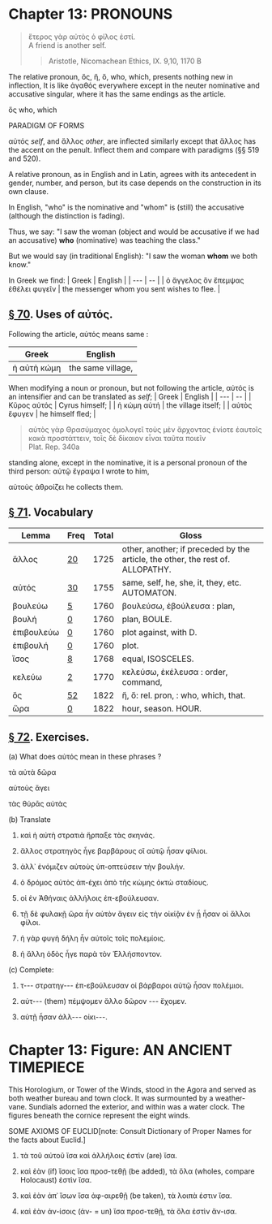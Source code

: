 # Chapter 13: PRONOUNS

>  ἕτερος γὰρ αὐτὸς ὁ φίλος ἐστί.<br/>
>  A friend is another self.<br/>
>> Aristotle, Nicomachean Ethics, IX. 9,10, 1170 B





<div type="textpart" subtype="para" n="67">


The relative pronoun, ὅς, ἥ, ὅ, who, which, presents
nothing new in inflection, It is like ἀγαθός everywhere
except in the neuter nominative and accusative singular,
where it has the same endings as the article.

ὅς who, which

PARADIGM OF FORMS

<div type="textpart" subtype="para" n="68">


αὐτός *self*, and ἄλλος *other*, are inflected similarly
except that ἄλλος has the accent on the penult. Inflect
them and compare with paradigms (§§ 519 and 520).

<div type="textpart" subtype="para" n="69">


A relative pronoun, as in English and in Latin,
agrees with its antecedent in gender, number, and person,
but its case depends on the construction in its own clause.



In English, "who" is the nominative and "whom" is (still) the accusative (although the distinction is fading).

Thus, we say: "I saw the woman (object and would be accusative if we had an accusative) **who** (nominative) was teaching the class."



But we would say (in traditional English): "I saw the woman **whom** we both know."



In Greek we find:
| Greek | English | 
| --- | -- | 
|  ὁ ἄγγελος ὃν ἔπεμψας ἐθέλει φυγεῖν  |  the messenger whom you sent wishes to flee.  |


## [§ 70](#para70). Uses of αὐτός.



Following the article, αὐτός means
same :

| Greek | English | 
| --- | -- | 
|  ἡ αὐτὴ κώμη  |  the same village,  |
When modifying a noun or pronoun, but not following
the article, αὐτός is an intensifier and can be translated as *self*;
| Greek | English | 
| --- | -- | 
|  Κῦρος αὐτός  |  Cyrus himself;   |
|  ἡ κώμη αὐτή  |  the village itself;  |
|  αὐτὸς ἔφυγεν  |  he himself fled;  |
>  αὐτὸς γὰρ Θρασύμαχος ὁμολογεῖ τοὺς μὲν ἄρχοντας ἐνίοτε ἑαυτοῖς κακὰ προστάττειν, τοῖς δὲ δίκαιον εἶναι ταῦτα ποιεῖν<br/> <bibl>Plat. Rep. 340a</bibl>



standing alone, except in the
nominative, it is a personal pronoun of the third person:
<foreign>αὐτῷ ἔγραψα</foreign> I wrote to him,

<foreign>αὐτοὺς ἀθροίζει</foreign> he collects them.

<pb n="41"/>







## [§ 71](#para71). Vocabulary
| Lemma | Freq | Total | Gloss |
| --- | --- | --- | -- |
| ἄλλος | [20](https://github.com/gregorycrane/CrosbySchaeffer2.0/tree/main/chaps/vocpassages/0011-002/ἄλλος.md) | 1725 | other, another; if preceded by the article, the other, the rest of. ALLOPATHY.
| αὐτός | [30](https://github.com/gregorycrane/CrosbySchaeffer2.0/tree/main/chaps/vocpassages/0011-002/αὐτός.md) | 1755 | same, self, he, she, it, they, etc. AUTOMATON.
| βουλεύω | [5](https://github.com/gregorycrane/CrosbySchaeffer2.0/tree/main/chaps/vocpassages/0011-002/βουλεύω.md) | 1760 | βουλεύσω, ἐβούλευσα :  plan,
| βουλή | [0](https://github.com/gregorycrane/CrosbySchaeffer2.0/tree/main/chaps/vocpassages/0011-002/βουλή.md) | 1760 | plan, BOULE.
| ἐπιβουλεύω | [0](https://github.com/gregorycrane/CrosbySchaeffer2.0/tree/main/chaps/vocpassages/0011-002/ἐπιβουλεύω.md) | 1760 | plot against, with D.
| ἐπιβουλή | [0](https://github.com/gregorycrane/CrosbySchaeffer2.0/tree/main/chaps/vocpassages/0011-002/ἐπιβουλή.md) | 1760 | plot.
| ἴσος | [8](https://github.com/gregorycrane/CrosbySchaeffer2.0/tree/main/chaps/vocpassages/0011-002/ἴσος.md) | 1768 | equal, ISOSCELES.
| κελεύω | [2](https://github.com/gregorycrane/CrosbySchaeffer2.0/tree/main/chaps/vocpassages/0011-002/κελεύω.md) | 1770 | κελεύσω, ἐκέλευσα : order, command,
| ὅς | [52](https://github.com/gregorycrane/CrosbySchaeffer2.0/tree/main/chaps/vocpassages/0011-002/ὅς.md) | 1822 | ἥ, ὅ: rel. pron, : who, which, that.
| ὥρα | [0](https://github.com/gregorycrane/CrosbySchaeffer2.0/tree/main/chaps/vocpassages/0011-002/ὥρα.md) | 1822 | hour, season. HOUR.


## [§ 72](#para72). Exercises.




(a) What does αὐτός mean in these phrases ?

τὰ αὐτὰ δῶρα

αὐτοὺς ἄγει

τὰς θύρᾱς αὐτὰς

(b) Translate

1. καὶ ἡ αὐτὴ στρατιὰ ἥρπαξε τὰς σκηνάς.

2. ἄλλος στρατηγὸς ἦγε βαρβάρους οἳ αὐτῷ ἦσαν φίλιοι.



3. ἀλλ᾽ ἐνόμιζεν αὐτοὺς ὑπ-οπτεύσειν τὴν βουλήν.


4. ὁ δρόμος αὐτὸς ἀπ-έχει ἀπὸ τῆς κώμης ὀκτὼ σταδίους.

5. οἱ ἐν Ἀθήναις ἀλλήλοις ἐπ-εβούλευσαν.

6. τῇ δὲ φυλακῇ ὥρα ἦν αὐτὸν ἄγειν εἰς τὴν οἰκίᾷν ἐν ᾗ ἦσαν οἱ ἄλλοι φίλοι.

7. ἡ γὰρ φυγὴ δήλη ἦν αὐτοῖς τοῖς πολεμίοις.

8. ἡ ἄλλη ὁδὸς ἦγε παρὰ τὸν Ἑλλήσποντον.

(c) Complete:

1. τ--- στρατηγ--- ἐπ-εβούλευσαν οἱ βάρβαροι αὐτῷ ἦσαν πολέμιοι.

2. αὐτ--- (them) πέμψομεν ἄλλο δῶρον --- ἔχομεν.
3. αὐτῇ ἦσαν ἀλλ--- οἰκι---.

<pb n="42"/>

# Chapter 13: Figure: AN ANCIENT TIMEPIECE



This Horologium, or Tower of the Winds, stood in the Agora and served
as both weather bureau and town clock. It was surmounted by a weather-
vane. Sundials adorned the exterior, and within was a water clock. The
figures beneath the cornice represent the eight winds.


<div type="textpart" subtype="para" n="73">


SOME AXIOMS OF EUCLID[note: Consult Dictionary of Proper Names for the facts about Euclid.]

1. τὰ τοῦ αὐτοῦ ἴσα καὶ ἀλλήλοις ἐστὶν (are) ἴσα.
2. καὶ ἐὰν (if) ἴσοις ἴσα προσ-τεθῇ (be added), τὰ ὅλα (wholes, compare Holocaust) ἐστὶν ἴσα.

3. καὶ ἐὰν ἀπ᾽ ἴσων ἴσα ἀφ-αιρεθῇ (be taken), τὰ λοιπὰ
ἐστιν ἴσα.

4. καὶ ἐὰν ἀν-ίσοις (ἀν- = un) ἴσα προσ-τεθῇ, τὰ ὅλα
ἐστὶν ἄν-ισα.


<pb n="43"/>





